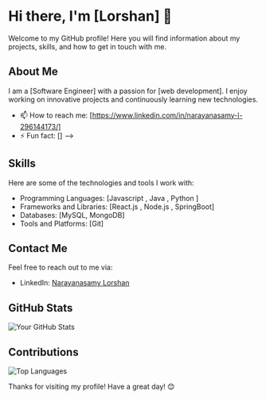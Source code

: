 <!--## Hi there 👋-->

<!--
**Lorshan3550/Lorshan3550** is a ✨ _special_ ✨ repository because its `README.md` (this file) appears on your GitHub profile.

Here are some ideas to get you started:

- 🔭 I’m currently working on ...
- 🌱 I’m currently learning ...
- 👯 I’m looking to collaborate on ...
- 🤔 I’m looking for help with ...
- 💬 Ask me about ...
- 📫 How to reach me: ...
- 😄 Pronouns: ...
- ⚡ Fun fact: ...
-->


# Hi there, I'm [Lorshan] 👋

Welcome to my GitHub profile! Here you will find information about my projects, skills, and how to get in touch with me.

## About Me

I am a [Software Engineer] with a passion for [web development]. I enjoy working on innovative projects and continuously learning new technologies.

<!-- - 🔭 I’m currently working on: [Mealz (Food Ordering Website)]
- 🌱 I’m currently learning: [MERN Stack]
- 👯 I’m looking to collaborate on: [Web Development]
- 🤔 I’m looking for help with: [Specific Need]
- 💬 Ask me about: [Topic/Skill]-->
- 📫 How to reach me: [https://www.linkedin.com/in/narayanasamy-l-296144173/]
- ⚡ Fun fact: [] -->

## Skills

Here are some of the technologies and tools I work with:

- Programming Languages: [Javascript , Java , Python ]
- Frameworks and Libraries: [React.js , Node.js , SpringBoot]
- Databases: [MySQL, MongoDB]
- Tools and Platforms: [Git]

<!--## Projects

### [Project 1]
Description: [Brief Description of the Project]
[GitHub Repository Link](https://github.com/your-username/project-1)

### [Project 2]
Description: [Brief Description of the Project]
[GitHub Repository Link](https://github.com/your-username/project-2)-->

## Contact Me

Feel free to reach out to me via:

<!--- Email: [your-email@example.com]-->
- LinkedIn: [Narayanasamy Lorshan](https://www.linkedin.com/in/narayanasamy-l-296144173/)
<!--- Twitter: [@your-twitter-handle](https://twitter.com/your-twitter-handle)-->

## GitHub Stats

![Your GitHub Stats](https://github-readme-stats.vercel.app/api?username=Lorshan3550&show_icons=true&theme=radical)

## Contributions

![Top Languages](https://github-readme-stats.vercel.app/api/top-langs/?username=Lorshan3550&layout=compact&theme=radical)

<!--## Support Me

If you like my work, consider buying me a coffee:

[![Buy Me a Coffee](https://img.shields.io/badge/-Buy%20me%20a%20coffee-yellow?style=flat&logo=buy-me-a-coffee&logoColor=white)](https://www.buymeacoffee.com/your-username)-->

Thanks for visiting my profile! Have a great day! 😊

